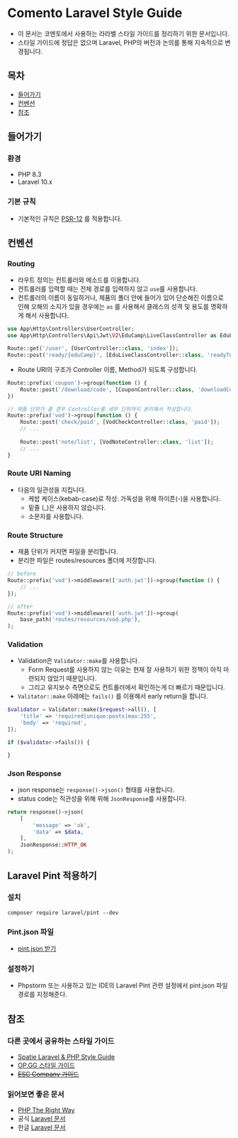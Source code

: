 # Comento Laravel Style Guide
- 이 문서는 코멘토에서 사용하는 라라벨 스타일 가이드를 정리하기 위한 문서입니다.
- 스타일 가이드에 정답은 없으며 Laravel, PHP의 버전과 논의를 통해 지속적으로 변경됩니다.

## 목차
- [들어가기](#들어가기)
- [컨벤션](#컨벤션)
- [참조](#참조)

## 들어가기

### 환경
- PHP 8.3
- Laravel 10.x

### 기본 규칙
- 기본적인 규칙은 [PSR-12](https://www.php-fig.org/psr/psr-12) 를 적용합니다.

## 컨벤션

### Routing

- 라우트 정의는 컨트롤러와 메소드를 이용합니다.
- 컨트롤러를 입력할 때는 전체 경로를 입력하지 않고 `use`를 사용합니다.
- 컨트롤러의 이름이 동일하거나, 제품의 폴더 안에 들어가 있어 단순해진 이름으로 인해 오해의 소지가 있을 경우에는 `as` 를 사용해서 클래스의 성격 및 용도를 명확하게 해서 사용합니다.

```php
use App\Http\Controllers\UserController;
use App\Http\Controllers\Api\Jwt\V2\EduCamp\LiveClassController as EduLiveClassController;

Route::get('/user', [UserController::class, 'index']);
Route::post('ready/{eduCamp}', [EduLiveClassController::class, 'readyToLiveClass']);
```

- Route URI의 구조가 Controller 이름, Method가 되도록 구성합니다.

```php
Route::prefix('coupon')->group(function () {
    Route::post('/download/code', [CouponController::class, 'downloadCode']);
})

// 제품 단위가 클 경우 Controller를 세부 단위까지 분리해서 작성합니다.
Route::prefix('vod')->group(function () {
    Route::post('check/paid', [VodCheckController::class, 'paid']);
    // ...
  
    Route::post('note/list', [VodNoteController::class, 'list']);
    // ...
}
```

### Route URI Naming

- 다음의 일관성을 지킵니다.
  - 케밥 케이스(kebab-case)로 작성: 가독성을 위해 하이픈(-)을 사용합니다.
  - 밑줄 (_)은 사용하지 않습니다.
  - 소문자를 사용합니다.

### Route Structure

- 제품 단위가 커지면 파일을 분리합니다.
- 분리한 파일은 routes/resources 폴더에 저장합니다.
```php
// before
Route::prefix('vod')->middleware(['auth.jwt'])->group(function () {
    // ...
});

// after
Route::prefix('vod')->middleware(['auth.jwt'])->group(
    base_path('routes/resources/vod.php'),
);
```

### Validation

- Validation은 `Validator::make`를 사용합니다.
  - Form Request를 사용하지 않는 이유는 현재 잘 사용하기 위한 정책이 아직 마련되지 않았기 때문입니다.
  - 그리고 유지보수 측면으로도 컨트롤러에서 확인하는게 더 빠르기 때문입니다.
- `Valitator::make` 아래에는 `fails()` 를 이용해서 early return을 합니다.

```php
$validator = Validator::make($request->all(), [
    'title' => 'required|unique:posts|max:255',
    'body' => 'required',
]);

if ($validator->fails()) {

}
```

### Json Response
- json response는 `response()->json()` 형태를 사용합니다.
- status code는 직관성을 위해 위해 `JsonResponse`를 사용합니다.

```php
return response()->json(
    [
        'message' => 'ok',
        'data' => $data,
    ],
    JsonResponse::HTTP_OK
);
```

## Laravel Pint 적용하기

### 설치
```
composer require laravel/pint --dev
```

### Pint.json 파일
- [pint.json 받기](resource/pint.json)

### 설정하기
- Phpstorm 또는 사용하고 있는 IDE의 Laravel Pint 관련 설정에서 pint.json 파일 경로를 지정해준다.

## 참조

### 다른 곳에서 공유하는 스타일 가이드
- [Spatie Laravel & PHP Style Guide](https://github.com/spatie/guidelines.spatie.be/blob/master/content/code-style/laravel-php.md#typed-properties)
- [OP.GG 스타일 가이드](https://github.com/opgginc/styleguide/blob/master/laravel.md)
- ~~[ESC Company 가이드](https://helloworld.holapet.com/php-coding-guidelines)~~

### 읽어보면 좋은 문서
- [PHP The Right Way](http://modernpug.github.io/php-the-right-way/)
- 공식 [Laravel 문서](https://laravel.com/docs/)
- 한글 [Laravel 문서](https://laravel.kr/docs/)
